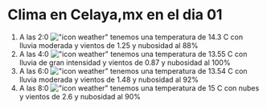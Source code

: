# Clima en Celaya,mx en el dia 01

1. A las 2:0 !["icon weather"](http://openweathermap.org/img/w/10n.png) tenemos una temperatura de 14.3 C con lluvia moderada y  vientos de 1.25 y nubosidad al 88%
1. A las 4:0 !["icon weather"](http://openweathermap.org/img/w/10n.png) tenemos una temperatura de 13.55 C con lluvia de gran intensidad y  vientos de 0.87 y nubosidad al 100%
1. A las 6:0 !["icon weather"](http://openweathermap.org/img/w/10n.png) tenemos una temperatura de 13.54 C con lluvia moderada y  vientos de 1.48 y nubosidad al 92%
1. A las 8:0 !["icon weather"](http://openweathermap.org/img/w/04n.png) tenemos una temperatura de 15 C con nubes y  vientos de 2.6 y nubosidad al 90%
